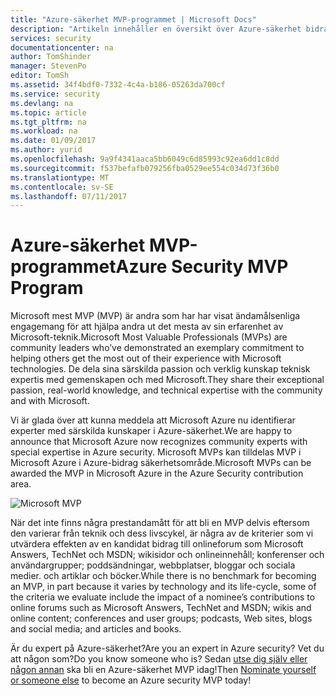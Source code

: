 ```yaml
---
title: "Azure-säkerhet MVP-programmet | Microsoft Docs"
description: "Artikeln innehåller en översikt över Azure-säkerhet bidrag område i MVP-programmet."
services: security
documentationcenter: na
author: TomShinder
manager: StevenPo
editor: TomSh
ms.assetid: 34f4bdf0-7332-4c4a-b186-05263da700cf
ms.service: security
ms.devlang: na
ms.topic: article
ms.tgt_pltfrm: na
ms.workload: na
ms.date: 01/09/2017
ms.author: yurid
ms.openlocfilehash: 9a9f4341aaca5bb6049c6d85993c92ea6dd1c8dd
ms.sourcegitcommit: f537befafb079256fba0529ee554c034d73f36b0
ms.translationtype: MT
ms.contentlocale: sv-SE
ms.lasthandoff: 07/11/2017
---
```

# <a name="azure-security-mvp-program"></a><span data-ttu-id="566f7-103">Azure-säkerhet MVP-programmet</span><span class="sxs-lookup"><span data-stu-id="566f7-103">Azure Security MVP Program</span></span>
<span data-ttu-id="566f7-104">Microsoft mest MVP (MVP) är andra som har har visat ändamålsenliga engagemang för att hjälpa andra ut det mesta av sin erfarenhet av Microsoft-teknik.</span><span class="sxs-lookup"><span data-stu-id="566f7-104">Microsoft Most Valuable Professionals (MVPs) are community leaders who’ve demonstrated an exemplary commitment to helping others get the most out of their experience with Microsoft technologies.</span></span> <span data-ttu-id="566f7-105">De dela sina särskilda passion och verklig kunskap teknisk expertis med gemenskapen och med Microsoft.</span><span class="sxs-lookup"><span data-stu-id="566f7-105">They share their exceptional passion, real-world knowledge, and technical expertise with the community and with Microsoft.</span></span>

<span data-ttu-id="566f7-106">Vi är glada över att kunna meddela att Microsoft Azure nu identifierar experter med särskilda kunskaper i Azure-säkerhet.</span><span class="sxs-lookup"><span data-stu-id="566f7-106">We are happy to announce that Microsoft Azure now recognizes community experts with special expertise in Azure security.</span></span> <span data-ttu-id="566f7-107">Microsoft MVPs kan tilldelas MVP i Microsoft Azure i Azure-bidrag säkerhetsområde.</span><span class="sxs-lookup"><span data-stu-id="566f7-107">Microsoft MVPs can be awarded the MVP in Microsoft Azure in the Azure Security contribution area.</span></span>

![Microsoft MVP](./media/azure-security-mvp/azure-security-mvp-fig1.png)

<span data-ttu-id="566f7-109">När det inte finns några prestandamått för att bli en MVP delvis eftersom den varierar från teknik och dess livscykel, är några av de kriterier som vi utvärdera effekten av en kandidat bidrag till onlineforum som Microsoft Answers, TechNet och MSDN; wikisidor och onlineinnehåll; konferenser och användargrupper; poddsändningar, webbplatser, bloggar och sociala medier. och artiklar och böcker.</span><span class="sxs-lookup"><span data-stu-id="566f7-109">While there is no benchmark for becoming an MVP, in part because it varies by technology and its life-cycle, some of the criteria we evaluate include the impact of a nominee’s contributions to online forums such as Microsoft Answers, TechNet and MSDN; wikis and online content; conferences and user groups; podcasts, Web sites, blogs and social media; and articles and books.</span></span>

<span data-ttu-id="566f7-110">Är du expert på Azure-säkerhet?</span><span class="sxs-lookup"><span data-stu-id="566f7-110">Are you an expert in Azure security?</span></span> <span data-ttu-id="566f7-111">Vet du att någon som?</span><span class="sxs-lookup"><span data-stu-id="566f7-111">Do you know someone who is?</span></span> <span data-ttu-id="566f7-112">Sedan [utse dig själv eller någon annan](https://mvp.microsoft.com/Nomination/nominate-an-mvp) ska bli en Azure-säkerhet MVP idag!</span><span class="sxs-lookup"><span data-stu-id="566f7-112">Then [Nominate yourself or someone else](https://mvp.microsoft.com/Nomination/nominate-an-mvp) to become an Azure security MVP today!</span></span>
